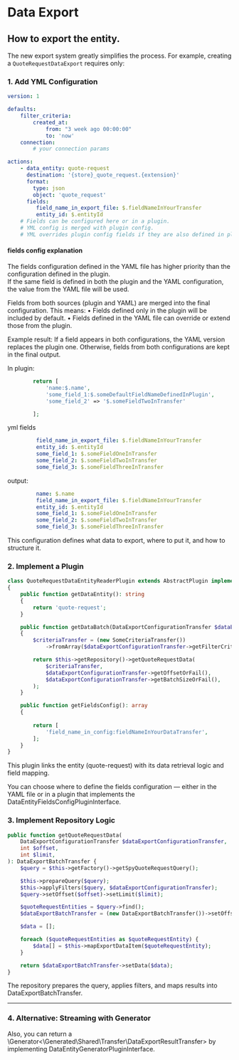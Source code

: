 # Data Export

## How to export the entity.

The new export system greatly simplifies the process. For example, creating a `QuoteRequestDataExport` requires only:

### 1. Add YML Configuration

```yml
version: 1

defaults:
    filter_criteria:
        created_at:
            from: "3 week ago 00:00:00"
            to: 'now'
    connection:
        # your connection params

actions:
    - data_entity: quote-request
      destination: '{store}_quote_request.{extension}'
      format:
        type: json
        object: 'quote_request'
      fields:
         field_name_in_export_file: $.fieldNameInYourTransfer
         entity_id: $.entityId
    # Fields can be configured here or in a plugin.
    # YML config is merged with plugin config.
    # YML overrides plugin config fields if they are also defined in plugin.
```

#### fields config explanation
The fields configuration defined in the YAML file has higher priority than the configuration defined in the plugin. <br>
If the same field is defined in both the plugin and the YAML configuration, the value from the YAML file will be used.

Fields from both sources (plugin and YAML) are merged into the final configuration.
This means:
•	Fields defined only in the plugin will be included by default.
•	Fields defined in the YAML file can override or extend those from the plugin.

Example result:
If a field appears in both configurations, the YAML version replaces the plugin one.
Otherwise, fields from both configurations are kept in the final output.

In plugin:
```php
        return [
            'name:$.name',
            'some_field_1:$.someDefaultFieldNameDefinedInPlugin',
            'some_field_2' => '$.someFieldTwoInTransfer'

        ];
```

yml fields
```yaml
         field_name_in_export_file: $.fieldNameInYourTransfer
         entity_id: $.entityId
         some_field_1: $.someFieldOneInTransfer
         some_field_2: $.someFieldTwoInTransfer
         some_field_3: $.someFieldThreeInTransfer
```

output:
```yaml
         name: $.name
         field_name_in_export_file: $.fieldNameInYourTransfer
         entity_id: $.entityId
         some_field_1: $.someFieldOneInTransfer
         some_field_2: $.someFieldTwoInTransfer
         some_field_3: $.someFieldThreeInTransfer
```


This configuration defines what data to export, where to put it, and how to structure it.

### 2. Implement a Plugin

```php
class QuoteRequestDataEntityReaderPlugin extends AbstractPlugin implements DataEntityReaderPluginInterface, DataEntityFieldsConfigPluginInterface
{
    public function getDataEntity(): string
    {
        return 'quote-request';
    }

    public function getDataBatch(DataExportConfigurationTransfer $dataExportConfigurationTransfer): DataExportBatchTransfer
    {
        $criteriaTransfer = (new SomeCriteriaTransfer())
            ->fromArray($dataExportConfigurationTransfer->getFilterCriteria());

        return $this->getRepository()->getQuoteRequestData(
            $criteriaTransfer,
            $dataExportConfigurationTransfer->getOffsetOrFail(),
            $dataExportConfigurationTransfer->getBatchSizeOrFail(),
        );
    }

    public function getFieldsConfig(): array
    {
        
        return [
            'field_name_in_config:fieldNameInYourDataTransfer',
        ];
    }
}
```

This plugin links the entity (quote-request) with its data retrieval logic and field mapping.

You can choose where to define the fields configuration — either in the YAML file or in a plugin that implements the DataEntityFieldsConfigPluginInterface.

### 3. Implement Repository Logic

```php
public function getQuoteRequestData(
    DataExportConfigurationTransfer $dataExportConfigurationTransfer,
    int $offset,
    int $limit,
): DataExportBatchTransfer {
    $query = $this->getFactory()->getSpyQuoteRequestQuery();

    $this->prepareQuery($query);
    $this->applyFilters($query, $dataExportConfigurationTransfer);
    $query->setOffset($offset)->setLimit($limit);

    $quoteRequestEntities = $query->find();
    $dataExportBatchTransfer = (new DataExportBatchTransfer())->setOffset($offset)->setLimit($limit);

    $data = [];

    foreach ($quoteRequestEntities as $quoteRequestEntity) {
        $data[] = $this->mapExportDataItem($quoteRequestEntity);
    }

    return $dataExportBatchTransfer->setData($data);
}
```
The repository prepares the query, applies filters, and maps results into DataExportBatchTransfer.

---

### 4. Alternative: Streaming with Generator
Also, you can return a \Generator<\Generated\Shared\Transfer\DataExportResultTransfer> by implementing DataEntityGeneratorPluginInterface.
